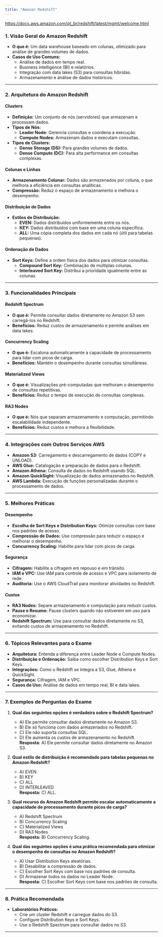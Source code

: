 ```yaml
---
title: "Amazon Redshift"
---
```


https://docs.aws.amazon.com/pt_br/redshift/latest/mgmt/welcome.html


### **1. Visão Geral do Amazon Redshift**
- **O que é:** Um data warehouse baseado em colunas, otimizado para análise de grandes volumes de dados.
- **Casos de Uso Comuns:**
  - Análise de dados em tempo real.
  - Business intelligence (BI) e relatórios.
  - Integração com data lakes (S3) para consultas híbridas.
  - Armazenamento e análise de dados históricos.

---

### **2. Arquitetura do Amazon Redshift**
#### **Clusters**
- **Definição:** Um conjunto de nós (servidores) que armazenam e processam dados.
- **Tipos de Nós:**
  - **Leader Node:** Gerencia consultas e coordena a execução.
  - **Compute Nodes:** Armazenam dados e executam consultas.
- **Tipos de Clusters:**
  - **Dense Storage (DS):** Para grandes volumes de dados.
  - **Dense Compute (DC):** Para alta performance em consultas complexas.

#### **Colunas e Linhas**
- **Armazenamento Colunar:** Dados são armazenados por coluna, o que melhora a eficiência em consultas analíticas.
- **Compressão:** Reduz o espaço de armazenamento e melhora o desempenho.

#### **Distribuição de Dados**
- **Estilos de Distribuição:**
  - **EVEN:** Dados distribuídos uniformemente entre os nós.
  - **KEY:** Dados distribuídos com base em uma coluna específica.
  - **ALL:** Uma cópia completa dos dados em cada nó (útil para tabelas pequenas).

#### **Ordenação de Dados**
- **Sort Keys:** Define a ordem física dos dados para otimizar consultas.
  - **Compound Sort Key:** Combinação de múltiplas colunas.
  - **Interleaved Sort Key:** Distribui a prioridade igualmente entre as colunas.

---

### **3. Funcionalidades Principais**
#### **Redshift Spectrum**
- **O que é:** Permite consultar dados diretamente no Amazon S3 sem carregá-los no Redshift.
- **Benefícios:** Reduz custos de armazenamento e permite análises em data lakes.

#### **Concurrency Scaling**
- **O que é:** Escalona automaticamente a capacidade de processamento para lidar com picos de carga.
- **Benefícios:** Mantém o desempenho durante consultas simultâneas.

#### **Materialized Views**
- **O que é:** Visualizações pré-computadas que melhoram o desempenho de consultas repetitivas.
- **Benefícios:** Reduz o tempo de execução de consultas complexas.

#### **RA3 Nodes**
- **O que é:** Nós que separam armazenamento e computação, permitindo escalabilidade independente.
- **Benefícios:** Reduz custos e melhora a flexibilidade.

---

### **4. Integrações com Outros Serviços AWS**
- **Amazon S3:** Carregamento e descarregamento de dados (COPY e UNLOAD).
- **AWS Glue:** Catalogação e preparação de dados para o Redshift.
- **Amazon Athena:** Consulta de dados no Redshift usando SQL.
- **Amazon QuickSight:** Visualização de dados armazenados no Redshift.
- **AWS Lambda:** Execução de funções personalizadas durante o processamento de dados.

---

### **5. Melhores Práticas**
#### **Desempenho**
- **Escolha de Sort Keys e Distribution Keys:** Otimize consultas com base nos padrões de acesso.
- **Compressão de Dados:** Use compressão para reduzir o espaço e melhorar o desempenho.
- **Concurrency Scaling:** Habilite para lidar com picos de carga.

#### **Segurança**
- **Cifragem:** Habilite a cifragem em repouso e em trânsito.
- **IAM e VPC:** Use IAM para controle de acesso e VPC para isolamento de rede.
- **Auditoria:** Use o AWS CloudTrail para monitorar atividades no Redshift.

#### **Custos**
- **RA3 Nodes:** Separe armazenamento e computação para reduzir custos.
- **Pause e Resume:** Pause clusters quando não estiverem em uso para economizar.
- **Redshift Spectrum:** Use para consultar dados diretamente no S3, evitando custos de armazenamento no Redshift.

---

### **6. Tópicos Relevantes para o Exame**
- **Arquitetura:** Entenda a diferença entre Leader Node e Compute Nodes.
- **Distribuição e Ordenação:** Saiba como escolher Distribution Keys e Sort Keys.
- **Integrações:** Como o Redshift se integra a S3, Glue, Athena e QuickSight.
- **Segurança:** Cifragem, IAM e VPC.
- **Casos de Uso:** Análise de dados em tempo real, BI e data lakes.

---

### **7. Exemplos de Perguntas do Exame**
1. **Qual das seguintes opções é verdadeira sobre o Redshift Spectrum?**
   - A) Ele permite consultar dados diretamente no Amazon S3.  
   - B) Ele só funciona com dados armazenados no Redshift.  
   - C) Ele não suporta consultas SQL.  
   - D) Ele aumenta os custos de armazenamento no Redshift.  
   **Resposta:** A) Ele permite consultar dados diretamente no Amazon S3.

2. **Qual estilo de distribuição é recomendado para tabelas pequenas no Amazon Redshift?**
   - A) EVEN  
   - B) KEY  
   - C) ALL  
   - D) INTERLEAVED  
   **Resposta:** C) ALL.

3. **Qual recurso do Amazon Redshift permite escalar automaticamente a capacidade de processamento durante picos de carga?**
   - A) Redshift Spectrum  
   - B) Concurrency Scaling  
   - C) Materialized Views  
   - D) RA3 Nodes  
   **Resposta:** B) Concurrency Scaling.

4. **Qual das seguintes opções é uma prática recomendada para otimizar o desempenho de consultas no Amazon Redshift?**
   - A) Usar Distribution Keys aleatórias.  
   - B) Desabilitar a compressão de dados.  
   - C) Escolher Sort Keys com base nos padrões de consulta.  
   - D) Armazenar todos os dados no Leader Node.  
   **Resposta:** C) Escolher Sort Keys com base nos padrões de consulta.

---

### **8. Prática Recomendada**
- **Laboratórios Práticos:**
  - Crie um cluster Redshift e carregue dados do S3.
  - Configure Distribution Keys e Sort Keys.
  - Use o Redshift Spectrum para consultar dados no S3.

---